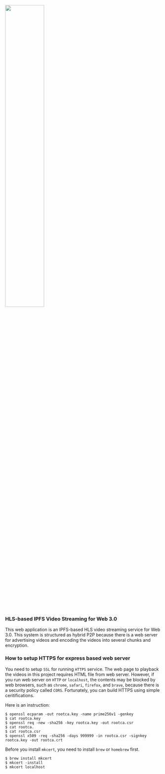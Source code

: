 <img src = "https://user-images.githubusercontent.com/59289320/164983610-4a7c91ad-08c2-4aed-8e78-00f8e2d35829.png" width="50%">

### HLS-based IPFS Video Streaming for Web 3.0

This web application is an IPFS-based HLS video streaming service for Web 3.0. This system is structured as hybrid P2P because there is a web server for advertising videos and encoding the videos into several chunks and encryption.



### How to setup HTTPS for express based web server

You need to setup `SSL` for running `HTTPS` service. The web page to playback the videos in this project requires HTML file from web server. However, if you run web server on `HTTP` or `localhost`, the contents may be blocked by web browsers, such as `chrome`, `safari`, `firefox`, and `brave`, because there is a security policy called `CORS`. Fortunately, you can build HTTPS using simple ceritifications.

Here is an instruction:

```
$ openssl ecparam -out rootca.key -name prime256v1 -genkey
$ cat rootca.key
$ openssl req -new -sha256 -key rootca.key -out rootca.csr
$ cat rootca.
$ cat rootca.csr 
$ openssl x509 -req -sha256 -days 999999 -in rootca.csr -signkey rootca.key -out rootca.crt
```

Before you install `mkcert`, you need to install `brew` or `homebrew` first.

```
$ brew install mkcert
$ mkcert -install
$ mkcert localhost
```
